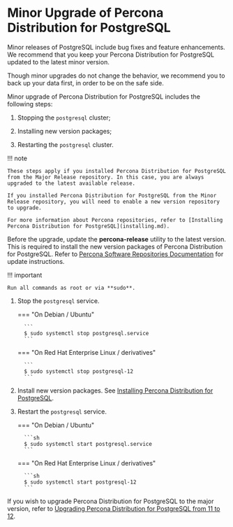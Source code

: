 # Minor Upgrade of Percona Distribution for PostgreSQL

Minor releases of PostgreSQL include bug fixes and feature enhancements. We recommend that you keep your Percona Distribution for PostgreSQL updated to the latest minor version.

Though minor upgrades do not change the behavior, we recommend you to back up your data first, in order to be on the safe side.

Minor upgrade of Percona Distribution for PostgreSQL includes the following steps:


1. Stopping the `postgresql` cluster;


2. Installing new version packages;


3. Restarting the `postgresql` cluster.

!!! note

    These steps apply if you installed Percona Distribution for PostgreSQL from the Major Release repository. In this case, you are always upgraded to the latest available release.

    If you installed Percona Distribution for PostgreSQL from the Minor Release repository, you will need to enable a new version repository to upgrade.

    For more information about Percona repositories, refer to [Installing Percona Distribution for PostgreSQL](installing.md).

  Before the upgrade, update the **percona-release** utility to the latest version. This is required to install the new version packages of Percona Distribution for PostgreSQL. Refer to [Percona Software Repositories Documentation](https://www.percona.com/doc/percona-repo-config/percona-release.html#updating-percona-release-to-the-latest-version) for update instructions.

!!! important

    Run all commands as root or via **sudo**.

1. Stop the `postgresql` service.


    === "On Debian / Ubuntu"

         ```
         $ sudo systemctl stop postgresql.service
         ```


    === "On Red Hat Enterprise Linux / derivatives"

         ```
         $ sudo systemctl stop postgresql-12
         ```


2. Install new version packages. See [Installing Percona Distribution for PostgreSQL](installing.md).


3. Restart the `postgresql` service.


    === "On Debian / Ubuntu"

         ```sh
         $ sudo systemctl start postgresql.service
         ```


    === "On Red Hat Enterprise Linux / derivatives"

         ```sh
         $ sudo systemctl start postgresql-12
         ```

If you wish to upgrade Percona Distribution for PostgreSQL to the major version, refer to [Upgrading Percona Distribution for PostgreSQL from 11 to 12](major-upgrade.md).
